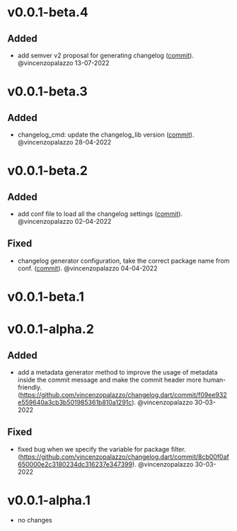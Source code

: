 # v0.0.1-beta.4

## Added
- add semver v2 proposal for generating changelog ([commit](https://github.com/vincenzopalazzo/changelog.dart/commit/d85ad89b31c960680cac0cfda361b44fb66f878f)). @vincenzopalazzo 13-07-2022


# v0.0.1-beta.3

## Added
- changelog_cmd: update the changelog_lib version ([commit](https://github.com/vincenzopalazzo/changelog.dart/commit/9c5e2bffb07e128c14cad155ebcb624f85d6d701)). @vincenzopalazzo 28-04-2022


# v0.0.1-beta.2

## Added
- add conf file to load all the changelog settings ([commit](https://github.com/vincenzopalazzo/changelog.dart/commit/321faaf4c6274b64cc2a636fda5810561aff7841)). @vincenzopalazzo 02-04-2022

## Fixed
- changelog generator configuration, take the correct package name from conf. ([commit](https://github.com/vincenzopalazzo/changelog.dart/commit/8e4c533e9772d9310dee6a4165515d7d8e2a36ab)). @vincenzopalazzo 04-04-2022


# v0.0.1-beta.1


# v0.0.1-alpha.2

## Added
- add a metadata generator method to improve the usage of metadata inside the commit message and make the commit header more human-friendly. (https://github.com/vincenzopalazzo/changelog.dart/commit/f09ee932e559640a3cb3b501985361b810a1291c). @vincenzopalazzo 30-03-2022
## Fixed
- fixed bug when we specify the variable for package filter. (https://github.com/vincenzopalazzo/changelog.dart/commit/8cb00f0af650000e2c3180234dc316237e347399). @vincenzopalazzo 30-03-2022


# v0.0.1-alpha.1
- no changes
